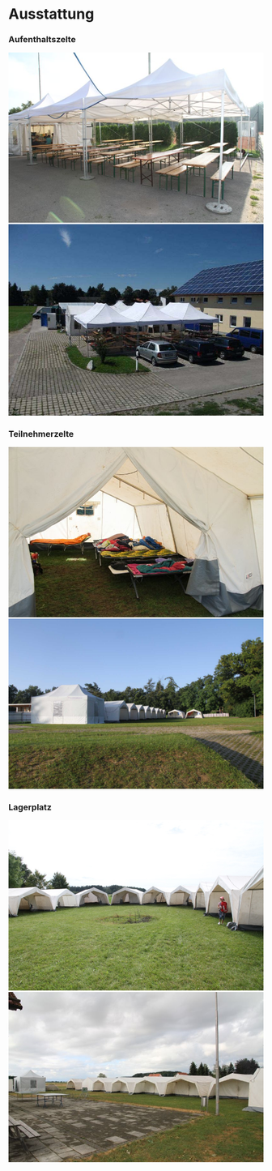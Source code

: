 # Ausstattung

### Aufenthaltszelte

<div class="row">
	<div class="col">
		<img src="/static/img/ausstattung/AufenthaltszelteSonne.jpg" alt="Aufenthaltszelte in der Sonne">
	</div>
	<div class="col">
		<img src="/static/img/ausstattung/AufenthaltszelteErpfting.jpg" alt="Aufenthaltszelte in Erpfting">
	</div>
</div>

### Teilnehmerzelte

<div class="row">
	<div class="col">
		<img src="/static/img/ausstattung/ZelteInnen.jpg" alt="Das Innere eines Teilnehmerzeltes">
	</div>
	<div class="col">
		<img src="/static/img/ausstattung/ZelteDinkelscherben.jpg" alt="Zelte in Dinkelscherben">
	</div>
</div>

### Lagerplatz

<div class="row">
	<div class="col">
		<img src="/static/img/ausstattung/ZelteErpfting.jpg" alt="Lagerplatz in Erpfting">
	</div>
	<div class="col">
		<img src="/static/img/ausstattung/ZelteErpftingFussballplatz.jpg" alt="Lagerplatz am Fußballplatz in Erpfting">
	</div>
</div>
